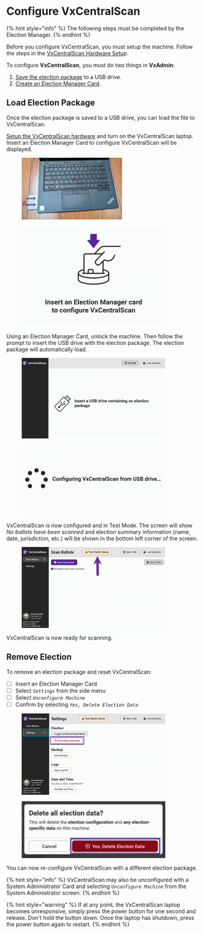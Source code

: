 # Configure VxCentralScan

{% hint style="info" %}
The following steps must be completed by the Election Manager.
{% endhint %}

Before you configure VxCentralScan, you must setup the machine. Follow the steps in the [VxCentralScan Hardware Setu](vxcentralscan-hardware-setup.md)p.

To configure **VxCentralScan**, you must do two things in **VxAdmin**:

1. [Save the election package](../vxadmin-system-setup/save-election-package.md) to a USB drive.
2. [Create an Election Manager Card](../vxadmin-system-setup/programming-cards.md).

## Load Election Package

Once the election package is saved to a USB drive, you can load the file to VxCentralScan.

[Setup the VxCentralScan hardware](vxcentralscan-hardware-setup.md) and turn on the VxCentralScan laptop. Insert an Election Manager Card to configure VxCentralScan will be displayed.



<div>

<figure><img src="../user-manual/.gitbook/assets/image (921).png" alt="" width="262"><figcaption></figcaption></figure>

 

<figure><img src="../user-manual/.gitbook/assets/insert EM VxCS.png" alt="" width="375"><figcaption></figcaption></figure>

</div>

Using an Election Manager Card, unlock the machine. Then follow the prompt to insert the USB drive with the election package. The election package will automatically load.

<div>

<figure><img src="../user-manual/.gitbook/assets/image (152).png" alt="" width="375"><figcaption></figcaption></figure>

 

<figure><img src="../user-manual/.gitbook/assets/configure vxcw (5).png" alt="" width="375"><figcaption></figcaption></figure>

</div>

VxCentralScan is now configured and in Test Mode. The screen will show _No ballots have been scanned_ and election summary information (name, date, jurisdiction, etc.) will be shown in the bottom left corner of the screen.&#x20;

<figure><img src="../user-manual/.gitbook/assets/image (142).png" alt="" width="375"><figcaption></figcaption></figure>

VxCentralScan is now ready for scanning.&#x20;

## Remove Election

To remove an election package and reset VxCentralScan:

* [ ] Insert an Election Manager Card
* [ ] Select _`Settings`_ from the side menu
* [ ] Select _`Unconfigure Machine`_
* [ ] Confirm by selecting _`Yes, Delete Election Data`_

<div>

<figure><img src="../user-manual/.gitbook/assets/image (143).png" alt="" width="375"><figcaption></figcaption></figure>

 

<figure><img src="../user-manual/.gitbook/assets/vxcs yes delete election data.png" alt="" width="375"><figcaption></figcaption></figure>

</div>

You can now re-configure VxCentralScan with a different election package.

{% hint style="info" %}
VxCentralScan may also be unconfigured with a System Administrator Card and selecting _`Unconfigure Machine`_ from the System Administrator screen.
{% endhint %}

{% hint style="warning" %}
If at any point, the VxCentralScan laptop becomes unresponsive, simply press the power button for one second and release. Don't hold the button down. Once the laptop has shutdown, press the power button again to restart.
{% endhint %}

